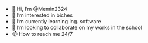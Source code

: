 - 👋 Hi, I’m @Memin2324
- 👀 I’m interested in biches
- 🌱 I’m currently learning Ing. software
- 💞️ I’m looking to collaborate on my works in the school
- 📫 How to reach me 24/7

<!---
Memin2324/Memin2324 is a ✨ special ✨ repository because its `README.md` (this file) appears on your GitHub profile.
You can click the Preview link to take a look at your changes.
--->
